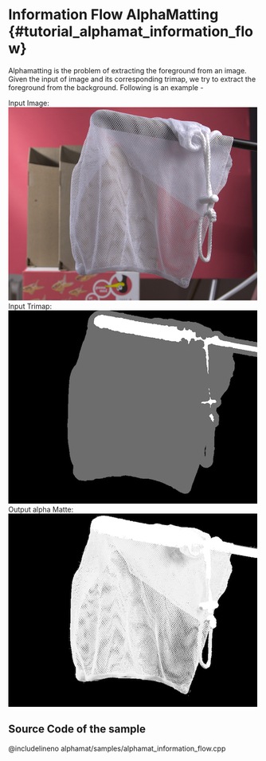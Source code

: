 Information Flow AlphaMatting {#tutorial_alphamat_information_flow}
=======================

Alphamatting is the problem of extracting the foreground from an image. Given the input of image and its corresponding trimap, we try to extract the foreground from the background. Following is an example -

Input Image: ![](images/net_input_image.jpg)
Input Trimap: ![](images/net_trimap.jpg)
Output alpha Matte: ![](images/net_result.jpg)

Source Code of the sample
-----------

@includelineno alphamat/samples/alphamat_information_flow.cpp
